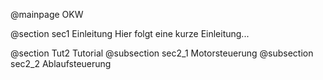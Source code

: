 @mainpage OKW 
  
@section sec1 Einleitung 
Hier folgt eine kurze Einleitung... 

@section Tut2 Tutorial 
@subsection sec2_1 Motorsteuerung 
@subsection sec2_2 Ablaufsteuerung  
